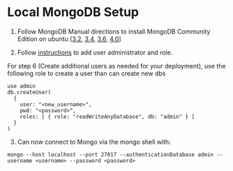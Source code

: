 # Local MongoDB Setup

1. Follow MongoDB Manual directions to install MongoDB Community Edition on ubuntu [[3.2](https://docs.mongodb.com/v3.2/tutorial/install-mongodb-on-ubuntu/), [3.4](https://docs.mongodb.com/v3.4/tutorial/install-mongodb-on-ubuntu/), [3.6](https://docs.mongodb.com/v3.6/tutorial/install-mongodb-on-ubuntu/), [4.0](https://docs.mongodb.com/manual/tutorial/install-mongodb-on-ubuntu/)] 

2. Follow [instructions](https://docs.mongodb.com/manual/tutorial/enable-authentication/) to add user administrator and role.

For step 6 (Create additional users as needed for your deployment), use the following role to create a user than can create new dbs
```
use admin
db.createUser(
  {
    user: "<new_username>",
    pwd: "<password>",
    roles: [ { role: "readWriteAnyDatabase", db: "admin" } ]
  }
)
```

3. Can now connect to Mongo via the mongo shell with:
```
mongo --host localhost --port 27017 --authenticationDatabase admin --username <username> --password <password>
```

